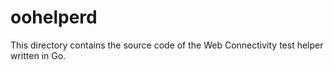 # oohelperd

This directory contains the source code of the Web
Connectivity test helper written in Go.
